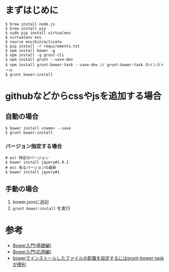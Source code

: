 # まずはじめに
```
$ brew install node.js
$ brew install pip
$ sudo pip install virtualenv
$ virtualenv env
$ source env/bin/activate
$ pip install -r requirements.txt
$ npm install bower -g
$ npm install -g grunt-cli
$ npm install grunt --save-dev
$ npm install grunt-bower-task --save-dev // grunt-bower-task のインストール
$ grunt bower:install
```

# githubなどからcssやjsを追加する場合
## 自動の場合
```
$ bower install <name> --save
$ grunt bower:install
```
### バージョン指定する場合
```
# ex) 特定のバージョン
$ bower install jquery#1.9.1
# ex) 有るバージョンの最新
$ bower install jquery#1
```

## 手動の場合
1. bower.jsonに追記
1. `grunt bower:install` を実行


# 参考
* [Bower入門(基礎編)](http://yosuke-furukawa.hatenablog.com/entry/2013/06/01/173308)
* [Bower入門(応用編)](http://yosuke-furukawa.hatenablog.com/entry/2013/06/04/085537)
* [bowerでインストールしたファイルの配置を設定するにはgrunt-bower-taskが便利](http://kyohei8.hatenablog.com/entry/2013/11/17/145316)
